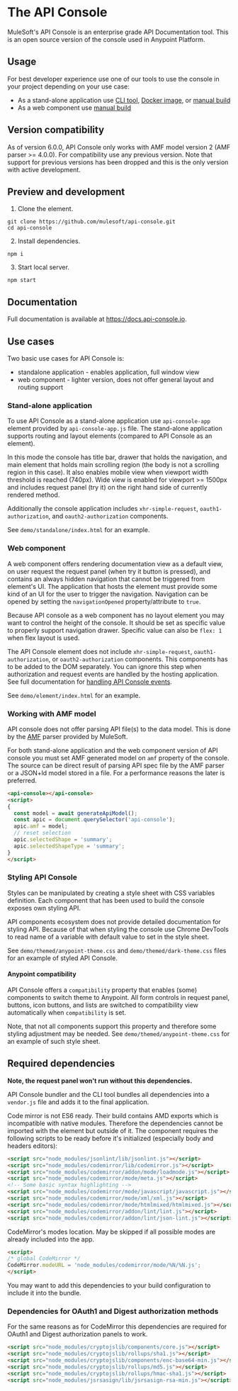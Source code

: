 # The API Console

MuleSoft's API Console is an enterprise grade API Documentation tool.
This is an open source version of the console used in Anypoint Platform.

## Usage

For best developer experience use one of our tools to use the console in your project depending on your use case:

-   As a stand-alone application use [CLI tool](https://docs.api-console.io/building/cli/), [Docker image](https://docs.api-console.io/building/docker/), or [manual build](https://docs.api-console.io/building/rollup/)
-   As a web component use [manual build](https://docs.api-console.io/building/rollup/)

## Version compatibility

As of version 6.0.0, API Console only works with AMF model version 2 (AMF parser >= 4.0.0).
For compatibility use any previous version. Note that support for previous versions has been dropped and this is the only version with active development.

## Preview and development

1.  Clone the element.
```
git clone https://github.com/mulesoft/api-console.git
cd api-console
```

2.  Install dependencies.
```
npm i
```

3.  Start local server.
```
npm start
```

## Documentation

Full documentation is available at https://docs.api-console.io.

## Use cases

Two basic use cases for API Console is:

-   standalone application - enables application, full window view
-   web component - lighter version, does not offer general layout and routing support

### Stand-alone application

To use API Console as a stand-alone application use `api-console-app` element provided by `api-console-app.js` file.
The stand-alone application supports routing and layout elements (compared to API Console as an element).

In this mode the console has title bar, drawer that holds the navigation, and main element that holds main scrolling region (the body is not a scrolling region in this case).
It also enables mobile view when viewport width threshold is reached (740px). Wide view is enabled for viewport >= 1500px and includes request panel (try it) on the right hand side of currently rendered method.

Additionally the console application includes `xhr-simple-request`, `oauth1-authorization`, and `oauth2-authorization` components.

See `demo/standalone/index.html` for an example.

### Web component

A web component offers rendering documentation view as a default view, on user request the request panel (when try it button is pressed), and contains an always hidden navigation that cannot be triggered from element's UI. The application that hosts the element must provide some kind of an UI for the user to trigger the navigation. Navigation can be opened by setting the `navigationOpened` property/attribute to `true`.

Because API console as a web component has no layout element you may want to control the height of the console. It should be set as specific value to properly support navigation drawer. Specific value can also be `flex: 1` when flex layout is used.

The API Console element does not include `xhr-simple-request`, `oauth1-authorization`, or `oauth2-authorization` components. This components has to be added to the DOM separately. You can ignore this step when authorization and request events are handled by the hosting application.
See full documentation for [handling API Console events](docs/handling-events-in-component.md).

See `demo/element/index.html` for an example.

### Working with AMF model

API console does not offer parsing API file(s) to the data model. This is done by the [AMF](https://github.com/aml-org/amf) parser provided by MuleSoft.

For both stand-alone application and the web component version of API console you must set AMF generated model on `amf` property of the console. The source can be direct result of parsing API spec file by the AMF parser or a JSON+ld model stored in a file. For a performance reasons the later is preferred.

```html
<api-console></api-console>
<script>
{
  const model = await generateApiModel();
  const apic = document.querySelector('api-console');
  apic.amf = model;
  // reset selection
  apic.selectedShape = 'summary';
  apic.selectedShapeType = 'summary';
}
</script>
```

### Styling API Console

Styles can be manipulated by creating a style sheet with CSS variables definition. Each component that has been used to build the console exposes own styling API.

API components ecosystem does not provide detailed documentation for styling API. Because of that when styling the console use Chrome DevTools to read name of a
variable with default value to set in the style sheet.

See `demo/themed/anypoint-theme.css` and `demo/themed/dark-theme.css` files for an example of styled API Console.

#### Anypoint compatibility

API Console offers a `compatibility` property that enables (some) components to switch theme to Anypoint. All form controls in request panel, buttons, icon buttons,
and lists are switched to compatibility view automatically when `compatibility` is set.

Note, that not all components support this property and therefore some styling adjustment may be needed. See `demo/themed/anypoint-theme.css` for an example of such style sheet.

## Required dependencies

**Note, the request panel won't run without this dependencies.**

API Console bundler and the CLI tool bundles all dependencies into a `vendor.js` file and adds it to the final application.

Code mirror is not ES6 ready. Their build contains AMD exports which is incompatible with native modules. Therefore the dependencies cannot be imported with the element but outside of it.
The component requires the following scripts to be ready before it's initialized (especially body and headers editors):

```html
<script src="node_modules/jsonlint/lib/jsonlint.js"></script>
<script src="node_modules/codemirror/lib/codemirror.js"></script>
<script src="node_modules/codemirror/addon/mode/loadmode.js"></script>
<script src="node_modules/codemirror/mode/meta.js"></script>
<!-- Some basic syntax highlighting -->
<script src="node_modules/codemirror/mode/javascript/javascript.js"></script>
<script src="node_modules/codemirror/mode/xml/xml.js"></script>
<script src="node_modules/codemirror/mode/htmlmixed/htmlmixed.js"></script>
<script src="node_modules/codemirror/addon/lint/lint.js"></script>
<script src="node_modules/codemirror/addon/lint/json-lint.js"></script>
```

CodeMirror's modes location. May be skipped if all possible modes are already included into the app.

```html
<script>
/* global CodeMirror */
CodeMirror.modeURL = 'node_modules/codemirror/mode/%N/%N.js';
</script>
```

You may want to add this dependencies to your build configuration to include it into the bundle.

### Dependencies for OAuth1 and Digest authorization methods

For the same reasons as for CodeMirror this dependencies are required for OAuth1 and Digest authorization panels to work.

```html
<script src="node_modules/cryptojslib/components/core.js"></script>
<script src="node_modules/cryptojslib/rollups/sha1.js"></script>
<script src="node_modules/cryptojslib/components/enc-base64-min.js"></script>
<script src="node_modules/cryptojslib/rollups/md5.js"></script>
<script src="node_modules/cryptojslib/rollups/hmac-sha1.js"></script>
<script src="node_modules/jsrsasign/lib/jsrsasign-rsa-min.js"></script>
```
